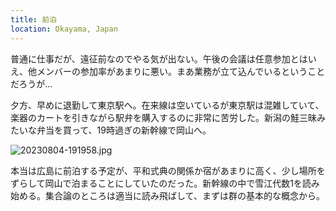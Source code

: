 ```yaml
---
title: 前泊
location: Okayama, Japan
---
```


普通に仕事だが、遠征前なのでやる気が出ない。午後の会議は任意参加とはいえ、他メンバーの参加率があまりに悪い。まあ業務が立て込んでいるということだろうが...

夕方、早めに退勤して東京駅へ。在来線は空いているが東京駅は混雑していて、楽器のカートを引きながら駅弁を購入するのに非常に苦労した。新潟の鮭三昧みたいな弁当を買って、19時過ぎの新幹線で岡山へ。

![20230804-191958.jpg](https://ceshmina-photos.s3.ap-northeast-1.amazonaws.com/medium/202308/20230804-191958.jpg)

本当は広島に前泊する予定が、平和式典の関係か宿があまりに高く、少し場所をずらして岡山で泊まることにしていたのだった。新幹線の中で雪江代数1を読み始める。集合論のところは適当に読み飛ばして、まずは群の基本的な概念から。
